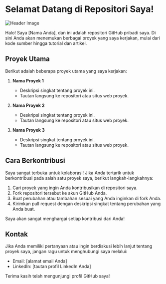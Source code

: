 # Selamat Datang di Repositori Saya!

![Header Image](link_ke_gambar_header_anda)

Halo! Saya [Nama Anda], dan ini adalah repositori GitHub pribadi saya. Di sini Anda akan menemukan berbagai proyek yang saya kerjakan, mulai dari kode sumber hingga tutorial dan artikel.

## Proyek Utama

Berikut adalah beberapa proyek utama yang saya kerjakan:

1. **Nama Proyek 1**
   - Deskripsi singkat tentang proyek ini.
   - Tautan langsung ke repositori atau situs web proyek.

2. **Nama Proyek 2**
   - Deskripsi singkat tentang proyek ini.
   - Tautan langsung ke repositori atau situs web proyek.

3. **Nama Proyek 3**
   - Deskripsi singkat tentang proyek ini.
   - Tautan langsung ke repositori atau situs web proyek.

## Cara Berkontribusi

Saya sangat terbuka untuk kolaborasi! Jika Anda tertarik untuk berkontribusi pada salah satu proyek saya, berikut langkah-langkahnya:

1. Cari proyek yang ingin Anda kontribusikan di repositori saya.
2. Fork repositori tersebut ke akun GitHub Anda.
3. Buat perubahan atau tambahan sesuai yang Anda inginkan di fork Anda.
4. Kirimkan pull request dengan deskripsi singkat tentang perubahan yang Anda buat.

Saya akan sangat menghargai setiap kontribusi dari Anda!

## Kontak

Jika Anda memiliki pertanyaan atau ingin berdiskusi lebih lanjut tentang proyek saya, jangan ragu untuk menghubungi saya melalui:

- Email: [alamat email Anda]
- LinkedIn: [tautan profil LinkedIn Anda]

Terima kasih telah mengunjungi profil GitHub saya!
